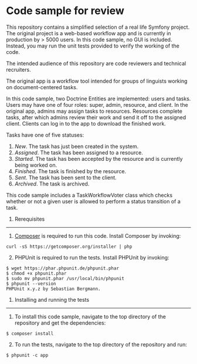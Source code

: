 Code sample for review
========================

This repository contains a simplified selection of a real life Symfony project.
The original project is a web-based workflow app and is currently in 
production by > 5000 users. In this code sample, no GUI is included. Instead,
you may run the unit tests provided to verify the working of the code.

The intended audience of this repository are code reviewers and technical
recruiters.

The original app is a workflow tool intended for groups of linguists working
on document-centered tasks. 

In this code sample, two Doctrine Entities are implemented: users and tasks. Users
may have one of four roles: super, admin, resource, and client. In the original app, admins
may assign tasks to resources. Resources complete tasks, after which admins
review their work and send it off to the assigned client. Clients can log in
to the app to download the finished work. 

Tasks have one of five statuses:
1. *New*. The task has just been created in the system.
2. *Assigned*. The task has been assigned to a resource.
3. *Started*. The task has been accepted by the resource and is currently being worked on.
4. *Finished*. The task is finished by the resource.
5. *Sent*. The task has been sent to the client.
6. *Archived*. The task is archived.

This code sample includes a TaskWorkflowVoter class which checks whether or not
a given user is allowed to perform a status transition of a task.

1) Rerequisites
---------------------------------
1. [Composer](https://getcomposer.org/) is required to run this code. Install Composer by invoking:

```curl -sS https://getcomposer.org/installer | php```

2. PHPUnit is required to run the tests. Install PHPUnit by invoking:

```
$ wget https://phar.phpunit.de/phpunit.phar
$ chmod +x phpunit.phar
$ sudo mv phpunit.phar /usr/local/bin/phpunit
$ phpunit --version
PHPUnit x.y.z by Sebastian Bergmann.
```

1) Installing and running the tests
----------------------------------
1. To install this code sample, navigate to the top directory of the repository and get the dependencies:

```
$ composer install
```

2. To run the tests,  navigate to the top directory of the repository and run:

```$ phpunit -c app```
